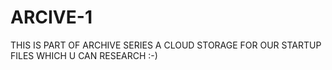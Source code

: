 # ARCIVE-1
THIS IS PART OF ARCHIVE SERIES A CLOUD STORAGE FOR OUR STARTUP FILES WHICH U CAN RESEARCH :-) 
